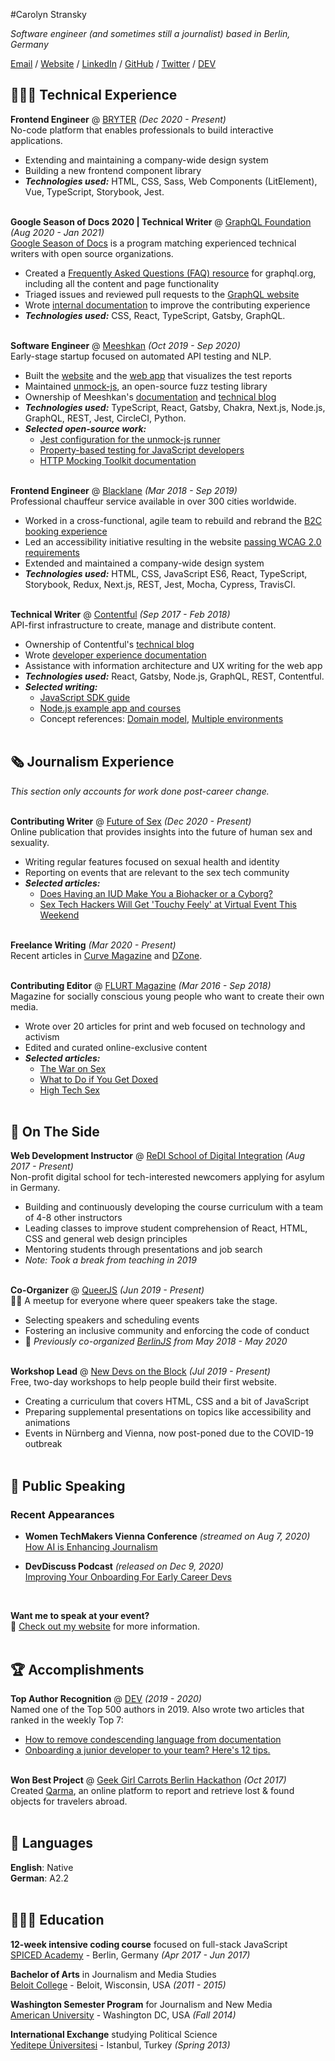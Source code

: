 #Carolyn Stransky

_Software engineer (and sometimes still a journalist) based in Berlin, Germany_ <br>

[Email](mailto:hello@workwithcarolyn.com) / [Website](https://workwithcarolyn.com/) / [LinkedIn](https://www.linkedin.com/in/carolstran/) / [GitHub](https://github.com/carolstran/) / [Twitter](https://twitter.com/carolstran/) / [DEV](https://dev.to/carolstran/)

## 👩🏼‍💻 Technical Experience

**Frontend Engineer** @ [BRYTER](https://bryter.io/) _(Dec 2020 - Present)_ <br>
No-code platform that enables professionals to build interactive applications.
 - Extending and maintaining a company-wide design system
 - Building a new frontend component library
 - **_Technologies used:_** HTML, CSS, Sass, Web Components (LitElement), Vue, TypeScript, Storybook, Jest.
<br><br>

**Google Season of Docs 2020 | Technical Writer** @ [GraphQL Foundation](https://foundation.graphql.org/) _(Aug 2020 - Jan 2021)_ <br>
[Google Season of Docs](https://developers.google.com/season-of-docs/docs/participants) is a program matching experienced technical writers with open source organizations.
 - Created a [Frequently Asked Questions (FAQ) resource](https://graphql.org/faq/) for graphql.org, including all the content and page functionality
 - Triaged issues and reviewed pull requests to the [GraphQL website](https://github.com/graphql/graphql.github.io/)
 - Wrote [internal documentation](https://github.com/graphql/graphql.github.io/blob/source/CONTRIBUTING.md) to improve the contributing experience
 - **_Technologies used:_** CSS, React, TypeScript, Gatsby, GraphQL.
<br><br>

**Software Engineer** @ [Meeshkan](http://meeshkan.com/) _(Oct 2019 - Sep 2020)_ <br>
Early-stage startup focused on automated API testing and NLP.
 - Built the [website](https://meeshkan.com/) and the [web app](https://app.meeshkan.com/) that visualizes the test reports
 - Maintained [unmock-js](https://github.com/meeshkan/unmock-js), an open-source fuzz testing library
 - Ownership of Meeshkan's [documentation](https://meeshkan.com/docs/) and [technical blog](https://meeshkan.com/blog/)
 - **_Technologies used:_** TypeScript, React, Gatsby, Chakra, Next.js, Node.js, GraphQL, REST, Jest, CircleCI, Python.
 - **_Selected open-source work:_**
   - [Jest configuration for the unmock-js runner](https://github.com/meeshkan/unmock-jest-runner)
   - [Property-based testing for JavaScript developers](https://dev.to/meeshkan/property-based-testing-for-javascript-developers-21b2)
   - [HTTP Mocking Toolkit documentation](https://github.com/meeshkan/hmt)
   <br><br>

**Frontend Engineer** @ [Blacklane](https://www.blacklane.com/en) _(Mar 2018 - Sep 2019)_ <br>
Professional chauffeur service available in over 300 cities worldwide.
 - Worked in a cross-functional, agile team to rebuild and rebrand the [B2C booking experience](https://www.blacklane.com/en/)
 - Led an accessibility initiative resulting in the website [passing WCAG 2.0 requirements](https://www.blacklane.com/en/accessibility/)
 - Extended and maintained a company-wide design system
 - **_Technologies used:_** HTML, CSS, JavaScript ES6, React, TypeScript, Storybook, Redux, Next.js, REST, Jest, Mocha, Cypress, TravisCI.
 <br><br>

**Technical Writer** @ [Contentful](https://www.contentful.com/) _(Sep 2017 - Feb 2018)_ <br>
API-first infrastructure to create, manage and distribute content.
 - Ownership of Contentful's [technical blog](https://www.contentful.com/blog/)
 - Wrote [developer experience documentation](https://www.contentful.com/developers/docs/)
 - Assistance with information architecture and UX writing for the web app
 - **_Technologies used:_** React, Gatsby, Node.js, GraphQL, REST, Contentful.
 - **_Selected writing:_**
   - [JavaScript SDK guide](https://www.contentful.com/developers/docs/javascript/tutorials/using-js-cda-sdk/)
   - [Node.js example app and courses](https://the-example-app-nodejs.contentful.com/courses)
   - Concept references: [Domain model](https://www.contentful.com/developers/docs/concepts/domain-model/), [Multiple environments](https://www.contentful.com/developers/docs/concepts/multiple-environments/)
   <br><br>

## 🗞 Journalism Experience

_This section only accounts for work done post-career change._
<br><br>

**Contributing Writer** @ [Future of Sex](https://futureofsex.net/) _(Dec 2020 - Present)_ <br>
Online publication that provides insights into the future of human sex and sexuality.
 - Writing regular features focused on sexual health and identity
 - Reporting on events that are relevant to the sex tech community
 - **_Selected articles:_**
   - [Does Having an IUD Make You a Biohacker or a Cyborg?](https://futureofsex.net/augmentation/does-having-an-iud-make-you-a-biohacker-or-a-cyborg/)
   - [Sex Tech Hackers Will Get 'Touchy Feely' at Virtual Event This Weekend](https://futureofsex.net/sex-tech/sex-tech-hackers-will-get-touchy-feely-at-virtual-event-this-weekend/)
<br><br>

**Freelance Writing** _(Mar 2020 - Present)_ <br>
Recent articles in [Curve Magazine](https://www.curvemag.com/us-home/beyond-the-binary-how-software-engineer-sara-vieira-founded-a-global-community-of-queer-coders/) and [DZone](https://dzone.com/users/4255812/carolstran.html).
<br><br>

**Contributing Editor** @ [FLURT Magazine](https://www.facebook.com/flurtmagazine) _(Mar 2016 - Sep 2018)_ <br>
Magazine for socially conscious young people who want to create their own media.
 - Wrote over 20 articles for print and web focused on technology and activism
 - Edited and curated online-exclusive content
 - **_Selected articles:_**
   - [The War on Sex](https://workwithcarolyn.com/words/war-on-sex)
   - [What to Do if You Get Doxed](https://workwithcarolyn.com/words/what-to-do-if-you-get-doxed)
   - [High Tech Sex](https://workwithcarolyn.com/words/high-tech-sex)
   <br><br>

## 📌 On The Side

**Web Development Instructor** @ [ReDI School of Digital Integration](https://www.redi-school.org/) _(Aug 2017 - Present)_<br>
Non-profit digital school for tech-interested newcomers applying for asylum in Germany.
 - Building and continuously developing the course curriculum with a team of 4-8 other instructors
 - Leading classes to improve student comprehension of React, HTML, CSS and general web design principles
 - Mentoring students through presentations and job search
 - _Note: Took a break from teaching in 2019_
 <br><br>

**Co-Organizer** @ [QueerJS](https://queerjs.com/) _(Jun 2019 - Present)_<br>
🏳️‍🌈 A meetup for everyone where queer speakers take the stage.
 - Selecting speakers and scheduling events
 - Fostering an inclusive community and enforcing the code of conduct
 - 🐻 _Previously co-organized [BerlinJS](https://berlinjs.org/) from May 2018 - May 2020_
 <br><br>

**Workshop Lead** @ [New Devs on the Block](https://newdevs.org/) _(Jul 2019 - Present)_ <br>
Free, two-day workshops to help people build their first website.
 - Creating a curriculum that covers HTML, CSS and a bit of JavaScript
 - Preparing supplemental presentations on topics like accessibility and animations
 - Events in Nürnberg and Vienna, now post-poned due to the COVID-19 outbreak
 <br><br>

## 🎤 Public Speaking

### Recent Appearances

- **Women TechMakers Vienna Conference** _(streamed on Aug 7, 2020)_
<br>[How AI is Enhancing Journalism](https://www.youtube.com/watch?v=-qZCRHwnnbM)<br>

- **DevDiscuss Podcast** _(released on Dec 9, 2020)_
<br>[Improving Your Onboarding For Early Career Devs](https://dev.to/devteam/improving-your-onboarding-for-early-career-devs-with-carolyn-stransky-john-britton-2ec3)<br>
<br>

**Want me to speak at your event?**
<br>💖 [Check out my website](https://workwithcarolyn.com/speaking) for more information.
<br><br>

## 🏆 Accomplishments

**Top Author Recognition** @ [DEV](https://dev.to/) _(2019 - 2020)_ <br>
Named one of the Top 500 authors in 2019. Also wrote two articles that ranked in the weekly Top 7:
 - [How to remove condescending language from documentation](https://dev.to/meeshkan/how-to-remove-condescending-language-from-documentation-4a5p)
 - [Onboarding a junior developer to your team? Here's 12 tips.](https://dev.to/carolstran/onboarding-a-junior-developer-to-your-team-here-s-12-tips-4g3a)
<br><br>

**Won Best Project** @ [Geek Girl Carrots Berlin Hackathon](http://www.hacklikeagirl.co/) _(Oct 2017)_<br>
Created [Qarma](https://github.com/lcorr8/qarma), an online platform to report and retrieve lost & found objects for travelers abroad.
<br><br>

## 💬 Languages

**English**: Native <br>
**German**: A2.2
<br><br>

## 👩🏼‍🎓 Education

**12-week intensive coding course** focused on full-stack JavaScript<br>
[SPICED Academy](https://www.spiced-academy.com/) - Berlin, Germany _(Apr 2017 - Jun 2017)_ <br>

**Bachelor of Arts** in Journalism and Media Studies<br>
[Beloit College](https://www.beloit.edu/) - Beloit, Wisconsin, USA _(2011 - 2015)_

**Washington Semester Program** for Journalism and New Media<br>
[American University](https://www.american.edu/) - Washington DC, USA _(Fall 2014)_

**International Exchange** studying Political Science<br>
[Yeditepe Üniversitesi](https://yeditepe.edu.tr/en) - Istanbul, Turkey _(Spring 2013)_
